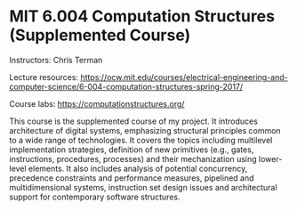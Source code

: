 

# MIT 6.004 Computation Structures (Supplemented Course)

Instructors: Chris Terman

Lecture resources: https://ocw.mit.edu/courses/electrical-engineering-and-computer-science/6-004-computation-structures-spring-2017/

Course labs: https://computationstructures.org/

This course is the supplemented course of my project. It introduces architecture of digital systems, emphasizing structural principles common to a wide range of technologies. It covers the topics including multilevel implementation strategies, definition of new primitives (e.g., gates, instructions, procedures, processes) and their mechanization using lower-level elements. It also includes analysis of potential concurrency, precedence constraints and performance measures, pipelined and multidimensional systems, instruction set design issues and architectural support for contemporary software structures.



